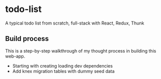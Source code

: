 # todo-list
A typical todo list from scratch, full-stack with React, Redux, Thunk


## Build process
This is a step-by-step walkthrough of my thought process in building this web-app.

- Starting with creating loading dev dependencies
- Add knex migration tables with dummy seed data

